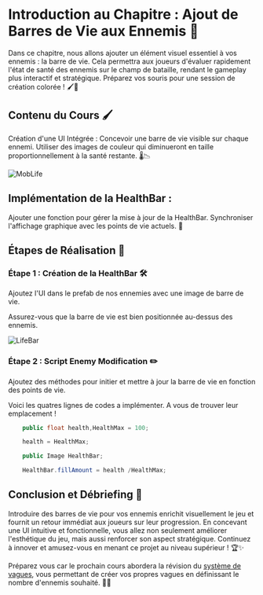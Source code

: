 # Introduction au Chapitre : Ajout de Barres de Vie aux Ennemis 💉
Dans ce chapitre, nous allons ajouter un élément visuel essentiel à vos ennemis : la barre de vie. Cela permettra aux joueurs d'évaluer rapidement l'état de santé des ennemis sur le champ de bataille, rendant le gameplay plus interactif et stratégique. Préparez vos souris pour une session de création colorée ! 🖌️👾

## Contenu du Cours 🖌️
Création d'une UI Intégrée :
Concevoir une barre de vie visible sur chaque ennemi.
Utiliser des images de couleur qui diminueront en taille proportionnellement à la santé restante. 🌡️📉

![MobLife](Images/MobLife.png)

## Implémentation de la HealthBar :
Ajouter une fonction pour gérer la mise à jour de la HealthBar.
Synchroniser l'affichage graphique avec les points de vie actuels. 🔄

## Étapes de Réalisation 🔧
### Étape 1 : Création de la HealthBar 🛠️

Ajoutez l'UI dans le prefab de nos ennemies avec une image de barre de vie.

Assurez-vous que la barre de vie est bien positionnée au-dessus des ennemis.

![LifeBar](Images/LifeBar.png)

### Étape 2 : Script Enemy Modification ✏️
Ajoutez des méthodes pour initier et mettre à jour la barre de vie en fonction des points de vie.

Voici les quatres lignes de codes a implémenter. A vous de trouver leur emplacement !

```csharp
    public float health,HealthMax = 100;

    health = HealthMax;

    public Image HealthBar;

    HealthBar.fillAmount = health /HealthMax;

```

## Conclusion et Débriefing 🎯
Introduire des barres de vie pour vos ennemis enrichit visuellement le jeu et fournit un retour immédiat aux joueurs sur leur progression. En concevant une UI intuitive et fonctionnelle, vous allez non seulement améliorer l'esthétique du jeu, mais aussi renforcer son aspect stratégique. Continuez à innover et amusez-vous en menant ce projet au niveau supérieur ! 🏆✨

Préparez vous car le prochain cours abordera la révision du [système de vagues](https://github.com/g404-code-gaming/TowerDefence/blob/main/Création-Du-Jeu/20.Mise%20à%20jour%20des%20vagues.md), vous permettant de créer vos propres vagues en définissant le nombre d'ennemis souhaité. 🌊👾

